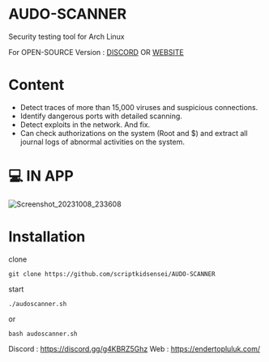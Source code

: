 # AUDO-SCANNER
Security testing tool for Arch Linux

For OPEN-SOURCE Version : [DISCORD](https://discord.gg/g4KBRZ5Ghz)  OR  [WEBSITE](https://endertopluluk.com)

#  Content

- Detect traces of more than 15,000 viruses and suspicious connections.
- Identify dangerous ports with detailed scanning.
- Detect exploits in the network. And fix.
- Can check authorizations on the system (Root and $) and extract all journal logs of abnormal activities on the system.

# 💻 IN APP

![Screenshot_20231008_233608](https://github.com/scriptkidsensei/AUDO-SCANNER/assets/55909183/9b82cba6-d855-4ee9-9aee-5c238d467d61)

# Installation

clone 

``` 
git clone https://github.com/scriptkidsensei/AUDO-SCANNER
```
start

``` 
./audoscanner.sh
```

or

``` 
bash audoscanner.sh
```

Discord : https://discord.gg/g4KBRZ5Ghz
Web : https://endertopluluk.com/
